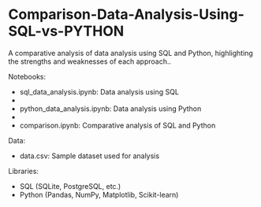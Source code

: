 # Comparison-Data-Analysis-Using-SQL-vs-PYTHON
A comparative analysis of data analysis using SQL and Python, highlighting the strengths and weaknesses of each approach..

Notebooks:

- sql_data_analysis.ipynb: Data analysis using SQL
- 
- python_data_analysis.ipynb: Data analysis using Python
- 
- comparison.ipynb: Comparative analysis of SQL and Python

Data:

- data.csv: Sample dataset used for analysis

Libraries:

- SQL (SQLite, PostgreSQL, etc.)
- Python (Pandas, NumPy, Matplotlib, Scikit-learn)
  
